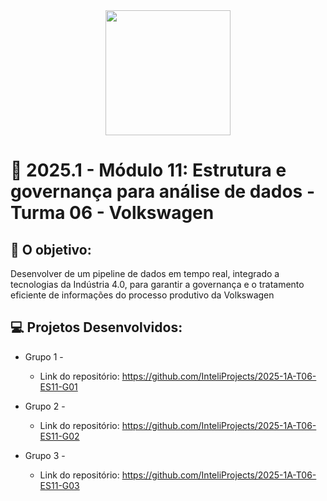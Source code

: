 <div align="center">
    <img src="https://encrypted-tbn0.gstatic.com/images?q=tbn:ANd9GcSHc09dCaSjCu0x098DETJcO4_NhEcUSeVbXQ&s"  width="200">
</div>


# 🙋 2025.1  - Módulo 11: Estrutura e governança para análise de dados - Turma 06 - Volkswagen


## 🎯 O objetivo:
Desenvolver de um pipeline de dados em tempo real, integrado a tecnologias da Indústria 4.0, para garantir a governança e o tratamento eficiente de informações do processo produtivo da Volkswagen

## 💻 Projetos Desenvolvidos: 

- Grupo 1 - 
  - Link do repositório: https://github.com/InteliProjects/2025-1A-T06-ES11-G01


- Grupo 2 - 
  - Link do repositório: https://github.com/InteliProjects/2025-1A-T06-ES11-G02


- Grupo 3 -  
  - Link do repositório: https://github.com/InteliProjects/2025-1A-T06-ES11-G03
